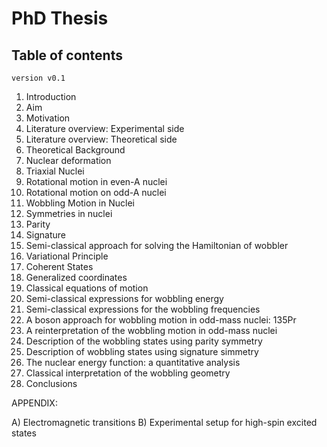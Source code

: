 # PhD Thesis

## Table of contents 
`version v0.1`

1. Introduction 
2. Aim 
3. Motivation 
4. Literature overview: Experimental side 
5. Literature overview: Theoretical side 
6. Theoretical Background 
7. Nuclear deformation 
8. Triaxial Nuclei 
9. Rotational motion in even-A nuclei 
10. Rotational motion on odd-A nuclei 
11. Wobbling Motion in Nuclei 
12. Symmetries in nuclei 
13. Parity 
14. Signature 
15. Semi-classical approach for solving the Hamiltonian of wobbler 
16. Variational Principle 
17. Coherent States 
18. Generalized coordinates 
19. Classical equations of motion 
20. Semi-classical expressions for wobbling energy 
21. Semi-classical expressions for the wobbling frequencies 
22. A boson approach for wobbling motion in odd-mass nuclei: 135Pr 
23. A reinterpretation of the wobbling motion in odd-mass nuclei 
24. Description of the wobbling states using parity symmetry 
25. Description of wobbling states using signature simmetry 
26. The nuclear energy function: a quantitative analysis 
27. Classical interpretation of the wobbling geometry 
28. Conclusions 

APPENDIX: 

A) Electromagnetic transitions 
B) Experimental setup for high-spin excited states 

